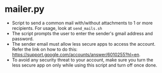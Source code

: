 mailer.py
=========

* Script to send a common mail with/without attachments to 1 or more recipients. For usage, look at `send_mails.sh`
* The script prompts the user to enter the sender's gmail address and password.
* The sender email must allow less secure apps to access the account. Refer the link on how to do this: https://support.google.com/accounts/answer/6010255?hl=en.
* To avoid any security threat to your account, make sure you turn the less secure app on only while using this script and turn off once done.
